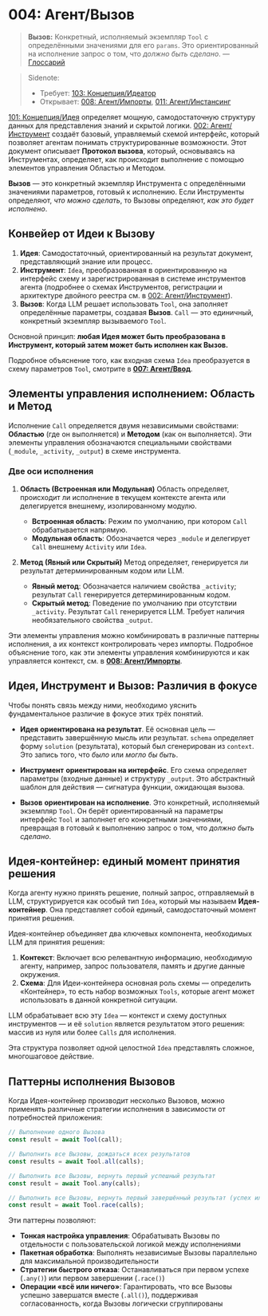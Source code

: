 # 004: Агент/Вызов

> **Вызов:** Конкретный, исполняемый экземпляр `Tool` с определёнными значениями для его `params`. Это ориентированный на исполнение запрос о том, что _должно быть сделано_. — [Глоссарий](./000_glossary.md)

> Sidenote:
> 
> - Требует: [103: Концепция/Идеатор](./103_concept_ideator.md)
> - Открывает: [008: Агент/Импорты](./008_agent_imports.md), [011: Агент/Инстансинг](./011_agent_instancing.md)

[101: Концепция/Идея](./101_concept_idea.md) определяет мощную, самодостаточную структуру данных для представления знаний и скрытой логики. [002: Агент/Инструмент](./002_agent_tool.md) создаёт базовый, управляемый схемой интерфейс, который позволяет агентам понимать структурированные возможности. Этот документ описывает **Протокол вызова**, который, основываясь на Инструментах, определяет, как происходит выполнение с помощью элементов управления Областью и Методом.

**Вызов** — это конкретный экземпляр Инструмента с определёнными значениями параметров, готовый к исполнению. Если Инструменты определяют, _что можно сделать_, то Вызовы определяют, _как это будет исполнено_.

## Конвейер от Идеи к Вызову

1.  **Идея**: Самодостаточный, ориентированный на результат документ, представляющий знание или процесс.
2.  **Инструмент**: `Idea`, преобразованная в ориентированную на интерфейс схему и зарегистрированная в системе инструментов агента (подробнее о схемах Инструментов, регистрации и архитектуре двойного реестра см. в [002: Агент/Инструмент](./002_agent_tool.md)).
3.  **Вызов**: Когда LLM решает использовать `Tool`, она заполняет определённые параметры, создавая **Вызов**. `Call` — это единичный, конкретный экземпляр вызываемого `Tool`.

Основной принцип: **любая Идея может быть преобразована в Инструмент, который затем может быть исполнен как Вызов.**

Подробное объяснение того, как входная схема `Idea` преобразуется в схему параметров `Tool`, смотрите в **[007: Агент/Ввод](./007_agent_input.md)**.

## Элементы управления исполнением: Область и Метод

Исполнение `Call` определяется двумя независимыми свойствами: **Областью** (где он выполняется) и **Методом** (как он выполняется). Эти элементы управления обозначаются специальными свойствами (`_module`, `_activity`, `_output`) в схеме инструмента.

### Две оси исполнения

1.  **Область (Встроенная или Модульная)**
    Область определяет, происходит ли исполнение в текущем контексте агента или делегируется внешнему, изолированному модулю.
    - **Встроенная область**: Режим по умолчанию, при котором `Call` обрабатывается напрямую.
    - **Модульная область**: Обозначается через `_module` и делегирует `Call` внешнему `Activity` или `Idea`.

2.  **Метод (Явный или Скрытый)**
    Метод определяет, генерируется ли результат детерминированным кодом или LLM.
    - **Явный метод**: Обозначается наличием свойства `_activity`; результат `Call` генерируется детерминированным кодом.
    - **Скрытый метод**: Поведение по умолчанию при отсутствии `_activity`. Результат `Call` генерируется LLM. Требует наличия необязательного свойства `_output`.

Эти элементы управления можно комбинировать в различные паттерны исполнения, а их контекст контролировать через импорты. Подробное объяснение того, как эти элементы управления комбинируются и как управляется контекст, см. в **[008: Агент/Импорты](./008_agent_imports.md)**.

## Идея, Инструмент и Вызов: Различия в фокусе

Чтобы понять связь между ними, необходимо уяснить фундаментальное различие в фокусе этих трёх понятий.

- **Идея** **ориентирована на результат**. Её основная цель — представить завершённую мысль или результат. `schema` определяет форму `solution` (результата), который был сгенерирован из `context`. Это запись того, что _было_ или _могло бы быть_.

- **Инструмент** **ориентирован на интерфейс**. Его схема определяет параметры (входные данные) и структуру `_output`. Это абстрактный шаблон для действия — сигнатура функции, ожидающая вызова.

- **Вызов** **ориентирован на исполнение**. Это конкретный, исполняемый экземпляр `Tool`. Он берёт ориентированный на параметры интерфейс `Tool` и заполняет его конкретными значениями, превращая в готовый к выполнению запрос о том, что _должно быть сделано_.

## Идея-контейнер: единый момент принятия решения

Когда агенту нужно принять решение, полный запрос, отправляемый в LLM, структурируется как особый тип `Idea`, который мы называем **Идея-контейнер**. Она представляет собой единый, самодостаточный момент принятия решения.

Идея-контейнер объединяет два ключевых компонента, необходимых LLM для принятия решения:

1.  **Контекст**: Включает всю релевантную информацию, необходимую агенту, например, запрос пользователя, память и другие данные окружения.
2.  **Схема**: Для Идеи-контейнера основная роль схемы — определить «Контейнер», то есть набор возможных `Tools`, которые агент может использовать в данной конкретной ситуации.

LLM обрабатывает всю эту `Idea` — контекст и схему доступных инструментов — и её `solution` является результатом этого решения: массив из нуля или более `Calls` для исполнения.

Эта структура позволяет одной целостной `Idea` представлять сложное, многошаговое действие.

## Паттерны исполнения Вызовов

Когда Идея-контейнер производит несколько Вызовов, можно применять различные стратегии исполнения в зависимости от потребностей приложения:

```typescript
// Выполнение одного Вызова
const result = await Tool(call);

// Выполнить все Вызовы, дождаться всех результатов
const results = await Tool.all(calls);

// Выполнить все Вызовы, вернуть первый успешный результат
const result = await Tool.any(calls);

// Выполнить все Вызовы, вернуть первый завершённый результат (успех или неудача)
const result = await Tool.race(calls);
```

Эти паттерны позволяют:

- **Тонкая настройка управления**: Обрабатывать Вызовы по отдельности с пользовательской логикой между исполнениями
- **Пакетная обработка**: Выполнять независимые Вызовы параллельно для максимальной производительности
- **Стратегии быстрого отказа**: Останавливаться при первом успехе (`.any()`) или первом завершении (`.race()`)
- **Операции «всё или ничего»**: Гарантировать, что все Вызовы успешно завершатся вместе (`.all()`), поддерживая согласованность, когда Вызовы логически сгруппированы